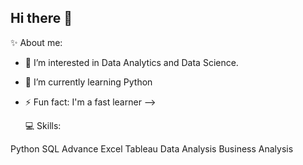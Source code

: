 ## Hi there 👋

✨ About me:

- 🔭  I’m interested in Data Analytics and Data Science.
- 🌱 I’m currently learning Python
- ⚡ Fun fact: I'm a fast learner
-->

  💻 Skills:

Python
SQL
Advance Excel
Tableau
Data Analysis
Business Analysis
